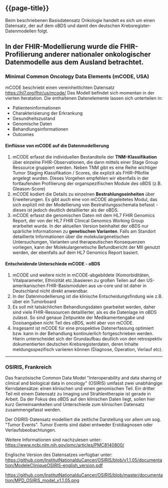 ## {{page-title}}



Beim beschriebenen Basisdatensatz Onkologie handelt es sich um einen Datensatz, der auf dem oBDS und damit den deutschen Krebsregister-Datenmodellen folgt. 

In der FHIR-Modellierung wurde die FHIR-Profilierung anderer nationaler onkologischer Datenmodelle aus dem Ausland betrachtet. 
---
### Minimal Common Oncology Data Elements (mCODE, USA)
mCODE beschriebt einen vereinheitlichten Datensatz
https://hl7.org/fhir/us/mcode/
Das Modell befindet sich momentan in der vierten Iteratation.
Die enthaltenen Datenelemente lassen sich unterteilen in: 
- Patienteninformationen
- Charakterisierung der Erkrankung
- Gesundheitszustand
- Genomische Daten
- Behandlungsinformationen
- Outcomes

#### Einflüsse von mCODE auf die Datenmodellierung 
1. mCODE erfasst die individuellen Bestandteile der **TNM-Klassifikation** über einzelne FHIR-Observationen, die dann mittels einer Stage Group Ressource gruppiert werden. Neben TNM gibt es eine Reihe wichtiger Tumor Staging Klassifikation / Scores, die explizit als FHIR-PRofile angelegt wurden. Dieses Vorgehen empfehlen wir ebenfalls in der fortlaufenden Profilierung der organspezifischen Module des oBDS (z.B. Gleason-Score) 
2. mCODE kodiert die Details zu einzelnen **Bestrahlungseinheiten** über Erweiterungen. Es gibt auch eine von mCODE abgeleitetes Modul, das sich explizit mit der Modellierung von Bestrahlungsschemata befasst - dieses ist jedoch deutlich detaillierter als der oBDS.
3. mCODE erfasst die genomischen Daten mit dem HL7 FHIR Genomics Report, der von der HL7 FHIR Clinical Genomics Working Group erarbeitet wurde. In der aktuellen Version beinhaltet der oBDS nur spärliche Informationen zu **genetischen Varianten**. Falls am Standort detaillierte Informationen über die molekulargenetischen Untersuchungen, Varianten und therapeutischen Konsequenzen vorliegen, kann der Molekulargenetische Befundbericht der MII genutzt werden, der ebenfalls auf dem HL7 Genomics Report basiert.


#### Entscheidende Unterschiede mCODE - oBDS

1. mCODE und weitere nicht in mCODE-abgebildete (Komorbiditäten, Vitalparameter, Ethnizität etc.)basieren zu großen Teilen auf den US-amerikanischen FHIR-Basismodulen aus us-core und ist daher in Deutschland nicht direkt anwendbar.
2. In der Datenmodellierung ist die klinische Entscheidungsfindung wie z.B. über ein Tumorboard
3. Es soll mit tatsächlichen Behandlungsdaten gearbeitet werden, daher sind viele FHIR-Ressourcen detaillierter, als es die Datenlage im oBDS zulässt. So sind genaue Zeitpunkte der Medikamentengabe und Dosisangaben nicht Teil des oBDS, wohl aber von mCODE. 
4. Insgesamt ist mCODE für eine prospektive Datenerfassung optimiert bzw. kann in der Behandlung kontinuierlich fortgeschrieben werden. 
Hierin unterscheidet sich der Grundaufbau deutlich von den retrospektiv dokumentierten deutschen Krebsregisterdaten, deren Inhalte meldungsspezifisch variieren können (Diagnose, Operation, Verlauf etc). 

---

### OSIRIS, Frankreich

Das französische Common Data Model "Interoperability and data sharing of clinical and biological data in oncology" (OSIRIS)
umfasst zwei unabhängige Kerndatensätze: einen klinischen und einen genomischen Teil. Ein dritter Teil mit einem Datensatz zu Imaging und Strahlentherapie ist gerade in Arbeit. Da der Fokus des oBDS auf den klinischen Daten liegt, sollen hier kurz Gemeinsamkeiten und Unterschiede zum klinischen Datensatz zusammengefasst werden.  

Der OSIRIS-Datensatz modelliert die zeitliche Darstellung vor allem um sog. "Tumor Events". 
Tumor Events sind dabei entweder Erstdiagnosen oder Verlaufsbeobachtungen. 


Weitere Informationen sind nachzulesen unter: https://www.ncbi.nlm.nih.gov/pmc/articles/PMC8140800/

Englische Version des Datensatzes verfügbar unter: https://github.com/InstitutNationalduCancer/OSIRIS/blob/v1.1.05/documentation/ModeleCliniqueOSIRIS-english_version.pdf

 
https://github.com/InstitutNationalduCancer/OSIRIS/blob/master/documentation/MPD_OSIRIS_model_v1.1.05.png
